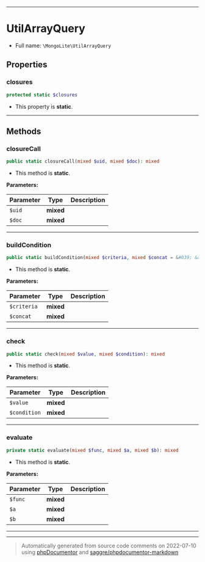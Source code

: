 ***

# UtilArrayQuery





* Full name: `\MongoLite\UtilArrayQuery`



## Properties


### closures



```php
protected static $closures
```



* This property is **static**.


***

## Methods


### closureCall



```php
public static closureCall(mixed $uid, mixed $doc): mixed
```



* This method is **static**.




**Parameters:**

| Parameter | Type | Description |
|-----------|------|-------------|
| `$uid` | **mixed** |  |
| `$doc` | **mixed** |  |




***

### buildCondition



```php
public static buildCondition(mixed $criteria, mixed $concat = &#039; &amp;&amp; &#039;): mixed
```



* This method is **static**.




**Parameters:**

| Parameter | Type | Description |
|-----------|------|-------------|
| `$criteria` | **mixed** |  |
| `$concat` | **mixed** |  |




***

### check



```php
public static check(mixed $value, mixed $condition): mixed
```



* This method is **static**.




**Parameters:**

| Parameter | Type | Description |
|-----------|------|-------------|
| `$value` | **mixed** |  |
| `$condition` | **mixed** |  |




***

### evaluate



```php
private static evaluate(mixed $func, mixed $a, mixed $b): mixed
```



* This method is **static**.




**Parameters:**

| Parameter | Type | Description |
|-----------|------|-------------|
| `$func` | **mixed** |  |
| `$a` | **mixed** |  |
| `$b` | **mixed** |  |




***


***
> Automatically generated from source code comments on 2022-07-10 using [phpDocumentor](http://www.phpdoc.org/) and [saggre/phpdocumentor-markdown](https://github.com/Saggre/phpDocumentor-markdown)
